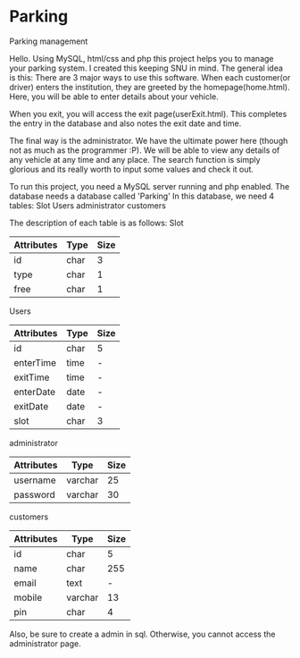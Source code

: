 # Parking
Parking management

Hello.
Using MySQL, html/css and php this project helps you to manage your parking system.
I created this keeping SNU in mind.
The general idea is this:
There are 3 major ways to use this software.
When each customer(or driver) enters the institution, they are greeted by the homepage(home.html).
Here, you will be able to enter details about your vehicle. 

When you exit, you will access the exit page(userExit.html). This completes the entry in the database and also notes the exit date and time.

The final way is the administrator. We have the ultimate power here (though not as much as the programmer :P).
We will be able to view any details of any vehicle at any time and any place. The search function is simply glorious and its really worth to input some values and check it out.



To run this project, you need a MySQL server running and php enabled.
The database needs a database called 'Parking'
In this database, we need 4 tables:
Slot
Users
administrator
customers

The description of each table is as follows:
Slot

Attributes | Type | Size
---------- | ---- | ----
id | char | 3
type | char |1
free | char |1
  
Users

Attributes | Type | Size
---------- | ---- | ----
id         | char | 5
enterTime  | time | -
exitTime   | time | -
enterDate  | date | -
exitDate   | date | -
slot       | char | 3


administrator

Attributes | Type    | Size
---------- | ----    | ----
username   | varchar | 25
password   | varchar | 30

customers

Attributes | Type    | Size
---------- | ----    | ----
id         | char    | 5
name       | char    | 255
email      | text    | -
mobile     | varchar | 13
pin        | char    | 4
  
Also, be sure to create a admin in sql. Otherwise, you cannot access the administrator page. 
